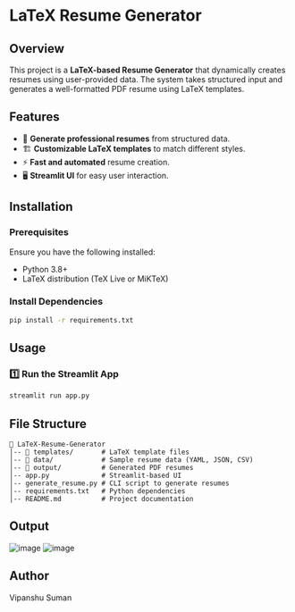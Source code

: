 # LaTeX Resume Generator

## Overview
This project is a **LaTeX-based Resume Generator** that dynamically creates resumes using user-provided data. The system takes structured input and generates a well-formatted PDF resume using LaTeX templates.

## Features
- 📄 **Generate professional resumes** from structured data.
- 🏗 **Customizable LaTeX templates** to match different styles.
- ⚡ **Fast and automated** resume creation.
- 🖥 **Streamlit UI** for easy user interaction.

## Installation

### Prerequisites
Ensure you have the following installed:
- Python 3.8+
- LaTeX distribution (TeX Live or MiKTeX)

### Install Dependencies
```bash
pip install -r requirements.txt
```

## Usage
### 1️⃣ Run the Streamlit App
```bash
streamlit run app.py
```

## File Structure
```
📂 LaTeX-Resume-Generator
│-- 📂 templates/       # LaTeX template files
│-- 📂 data/            # Sample resume data (YAML, JSON, CSV)
│-- 📂 output/          # Generated PDF resumes
│-- app.py             # Streamlit-based UI
│-- generate_resume.py # CLI script to generate resumes
│-- requirements.txt   # Python dependencies
│-- README.md          # Project documentation
```
## Output 
![image](https://github.com/user-attachments/assets/8c899030-44fd-4a44-96bd-363ffd414b9d)
![image](https://github.com/user-attachments/assets/5ef50226-325f-4fe9-b27d-23095df54c1b)

## Author
Vipanshu Suman
